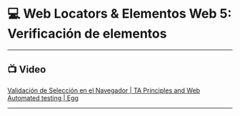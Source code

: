 # :computer: Web Locators & Elementos Web 5: Verificación de elementos

---

## :tv: Video

[Validación de Selección en el Navegador | TA Principles and Web Automated testing | Egg](https://www.youtube.com/watch?v=mrKLGVyTKak)

---
